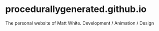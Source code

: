 # procedurallygenerated.github.io
The personal website of Matt White. Development / Animation / Design
